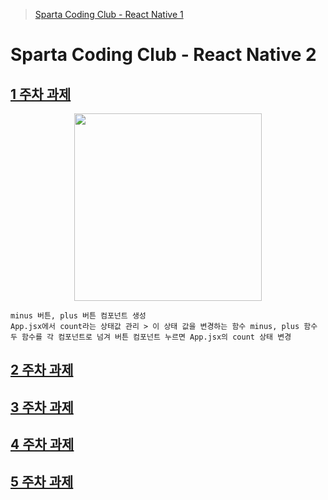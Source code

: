 > [Sparta Coding Club - React Native 1](https://github.com/nezhitsya/Sparta_React_Native)

# Sparta Coding Club - React Native 2

## [1 주차 과제](https://github.com/nezhitsya/Sparta_React_Native_2/tree/master/week%2001/Homework01)

<p align="center">
  <img width="300" src="https://user-images.githubusercontent.com/60697742/150051120-f62213c8-2885-42c2-9bf8-8ac9db47ce37.MP4">
</p>

```
minus 버튼, plus 버튼 컴포넌트 생성
App.jsx에서 count라는 상태값 관리 > 이 상태 값을 변경하는 함수 minus, plus 함수
두 함수를 각 컴포넌트로 넘겨 버튼 컴포넌트 누르면 App.jsx의 count 상태 변경
```

## [2 주차 과제]()

## [3 주차 과제]()

## [4 주차 과제]()

## [5 주차 과제]()
